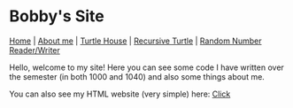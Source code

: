 # Bobby's Site

[Home](README.md) | [About me](About.md) | [Turtle House](House.md) | [Recursive Turtle](Recursive.md) | [Random Number Reader/Writer](Numbers.md)

Hello, welcome to my site! Here you can see some code I have written over the semester (in both 1000 and 1040) and also some things about me.

You can also see my HTML website (very simple) here: [Click](https://bobbyd100.com)
